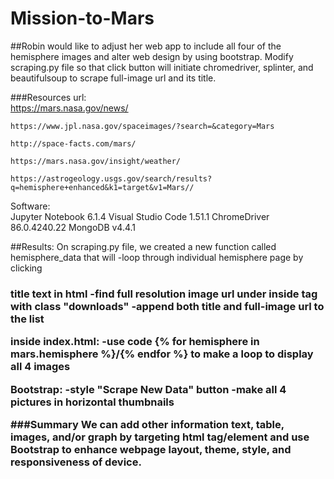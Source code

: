 # Mission-to-Mars

##Robin would like to adjust her web app to include all four of the hemisphere images and alter web design by using bootstrap. Modify scraping.py file so that click button will initiate chromedriver, splinter, and beautifulsoup to scrape full-image url and its title. 

###Resources
url:  
	https://mars.nasa.gov/news/
	
	https://www.jpl.nasa.gov/spaceimages/?search=&category=Mars
	
	http://space-facts.com/mars/
	
	https://mars.nasa.gov/insight/weather/
	
	https://astrogeology.usgs.gov/search/results?q=hemisphere+enhanced&k1=target&v1=Mars//

Software: 	
	Jupyter Notebook 6.1.4
	Visual Studio Code 1.51.1
  	ChromeDriver 86.0.4240.22
  	MongoDB v4.4.1
  
##Results:
On scraping.py file, we created a new function called hemisphere_data that will
  -loop through individual hemisphere page by clicking <h3> title text in html
  -find full resolution image url under <href> inside <a> tag with class "downloads"
  -append both title and full-image url to the list 

inside index.html:
  -use code {% for hemisphere in mars.hemisphere %}/{% endfor %} to make a loop to display all 4 images 

Bootstrap:
  -style "Scrape New Data" button
  -make all 4 pictures in horizontal thumbnails

###Summary
We can add other information text, table, images, and/or graph by targeting html tag/element and use Bootstrap to enhance webpage layout, theme, style, and responsiveness of device.

